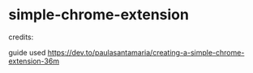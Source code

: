 # simple-chrome-extension







credits:

guide used
https://dev.to/paulasantamaria/creating-a-simple-chrome-extension-36m